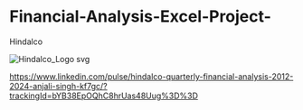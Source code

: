# Financial-Analysis-Excel-Project-
Hindalco 

![Hindalco_Logo svg](https://github.com/user-attachments/assets/bf833106-c008-4732-bdea-1a6d6dafd236)

https://www.linkedin.com/pulse/hindalco-quarterly-financial-analysis-2012-2024-anjali-singh-kf7gc/?trackingId=bYB38EpOQhC8hrUas48Uug%3D%3D
